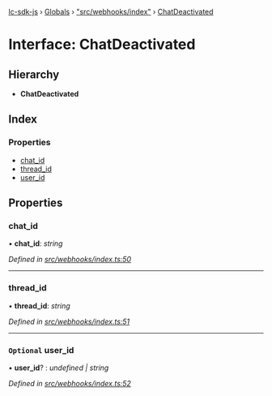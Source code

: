 [lc-sdk-js](../README.md) › [Globals](../globals.md) › ["src/webhooks/index"](../modules/_src_webhooks_index_.md) › [ChatDeactivated](_src_webhooks_index_.chatdeactivated.md)

# Interface: ChatDeactivated

## Hierarchy

* **ChatDeactivated**

## Index

### Properties

* [chat_id](_src_webhooks_index_.chatdeactivated.md#chat_id)
* [thread_id](_src_webhooks_index_.chatdeactivated.md#thread_id)
* [user_id](_src_webhooks_index_.chatdeactivated.md#optional-user_id)

## Properties

###  chat_id

• **chat_id**: *string*

*Defined in [src/webhooks/index.ts:50](https://github.com/livechat/lc-sdk-js/blob/38eeefe/src/webhooks/index.ts#L50)*

___

###  thread_id

• **thread_id**: *string*

*Defined in [src/webhooks/index.ts:51](https://github.com/livechat/lc-sdk-js/blob/38eeefe/src/webhooks/index.ts#L51)*

___

### `Optional` user_id

• **user_id**? : *undefined | string*

*Defined in [src/webhooks/index.ts:52](https://github.com/livechat/lc-sdk-js/blob/38eeefe/src/webhooks/index.ts#L52)*
